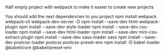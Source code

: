 Half empty project with webpack to make it easier to create new projects

You should add the next dependencies to you project
npm install webpack webpack-cli webpack-dev-server -D
npm install --save-dev html-webpack-plugin
npm install --save-dev style-loader
npm install --save-dev css-loader
npm install --save-dev html-loader
npm install --save-dev mini-css-extract-plugin
npm install --save-dev sass-loader sass 
npm install --save-dev postcss-loader postcss postcss-preset-env
npm install -D babel-loader @babel/core @babel/preset-env

